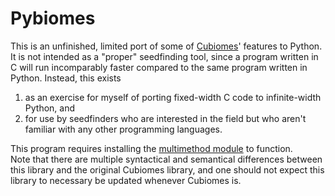 # Pybiomes

This is an unfinished, limited port of some of [Cubiomes](https://www.github.com/Cubitect/cubiomes)' features to Python. It is not intended as a "proper" seedfinding tool, since a program written in C will run incomparably faster compared to the same program written in Python. Instead, this exists
1. as an exercise for myself of porting fixed-width C code to infinite-width Python, and
2. for use by seedfinders who are interested in the field but who aren't familiar with any other programming languages.

This program requires installing the [multimethod module](https://pypi.org/project/multimethod/) to function.<br>
Note that there are multiple syntactical and semantical differences between this library and the original Cubiomes library, and one should not expect this library to necessary be updated whenever Cubiomes is.